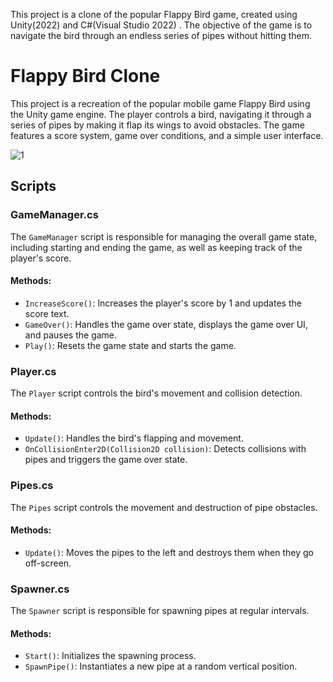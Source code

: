 This project is a clone of the popular Flappy Bird game, created using Unity(2022) and  C#(Visual Studio 2022) . The objective of the game is to navigate the bird through an endless series of pipes without hitting them.


# Flappy Bird Clone

This project is a recreation of the popular mobile game Flappy Bird using the Unity game engine. The player controls a bird, navigating it through a series of pipes by making it flap its wings to avoid obstacles. The game features a score system, game over conditions, and a simple user interface.

![1](https://github.com/saahen-sriyan-mishra/Flappy-Bird-Clone-UNITY/assets/139043263/f9fa5826-ccdf-4736-ba57-f5c715013f75)

## Scripts

### GameManager.cs

The `GameManager` script is responsible for managing the overall game state, including starting and ending the game, as well as keeping track of the player's score.

#### Methods:
- `IncreaseScore()`: Increases the player's score by 1 and updates the score text.
- `GameOver()`: Handles the game over state, displays the game over UI, and pauses the game.
- `Play()`: Resets the game state and starts the game.

### Player.cs

The `Player` script controls the bird's movement and collision detection.

#### Methods:
- `Update()`: Handles the bird's flapping and movement.
- `OnCollisionEnter2D(Collision2D collision)`: Detects collisions with pipes and triggers the game over state.

### Pipes.cs

The `Pipes` script controls the movement and destruction of pipe obstacles.

#### Methods:
- `Update()`: Moves the pipes to the left and destroys them when they go off-screen.

### Spawner.cs

The `Spawner` script is responsible for spawning pipes at regular intervals.

#### Methods:
- `Start()`: Initializes the spawning process.
- `SpawnPipe()`: Instantiates a new pipe at a random vertical position.

